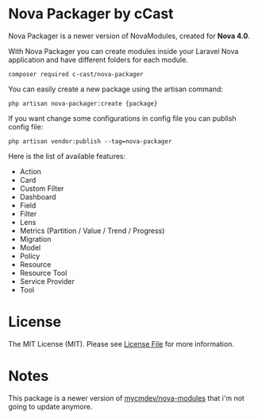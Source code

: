 # Nova Packager by cCast

Nova Packager is a newer version of NovaModules, created for **Nova 4.0**.

With Nova Packager you can create modules inside your Laravel Nova application and have different 
folders for each module.

```
composer required c-cast/nova-packager
```

You can easily create a new package using the artisan command: 

```
php artisan nova-packager:create {package}
```

If you want change some configurations in config file you can publish config file:
```
php artisan vendor:publish --tag=nova-packager
```

Here is the list of available features:

- Action
- Card
- Custom Filter
- Dashboard
- Field
- Filter
- Lens
- Metrics (Partition / Value / Trend / Progress)
- Migration
- Model
- Policy
- Resource
- Resource Tool
- Service Provider
- Tool

# License
The MIT License (MIT). Please see <a href="https://github.com/c-cast/nova-packager/blob/master/LICENSE">License File</a> for more information.

# Notes
This package is a newer version of <a href="https://github.com/mycmdev/nova-modules">mycmdev/nova-modules</a> that i'm not going to update anymore.

